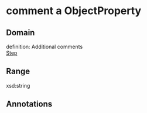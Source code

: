 # comment a ObjectProperty

## Domain

definition: Additional comments<br>
[Step](/https://tascu.vtt.fi/Step)

## Range

xsd:string

## Annotations


